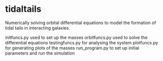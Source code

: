 # tidaltails
Numerically solving orbital differential equations to model the formation of tidal tails in interacting galaxies.

initfuncs.py used to set up the masses
orbitfuncs.py used to solve the differential equations
testingfuncs.py for analysing the system
plotfuncs.py for generating plots of the masses
run_program.py to set up initial parameters and run the simulation
